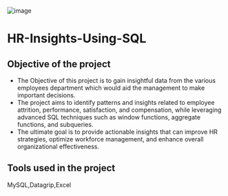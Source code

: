 ![image](https://github.com/user-attachments/assets/83d70184-db63-4556-9d76-bf418a974f05)
# HR-Insights-Using-SQL

Objective of the project
--
- The Objective of this project is to gain insightful data from the various employees department which would aid the management to make important decisions.
- The project aims to identify patterns and insights related to employee attrition, performance, satisfaction, and compensation, while leveraging advanced SQL techniques such as window functions, aggregate functions, and subqueries.
- The ultimate goal is to provide actionable insights that can improve HR strategies, optimize workforce management, and enhance overall organizational effectiveness.

Tools used in the project 
--
MySQL,Datagrip,Excel

